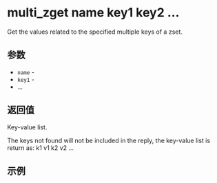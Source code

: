 # multi_zget name key1 key2 ...

Get the values related to the specified multiple keys of a zset.

## 参数

* `name` -
* `key1` -
* ...

## 返回值

Key-value list.

The keys not found will not be included in the reply, the key-value list is return as: k1 v1 k2 v2 ...

## 示例
